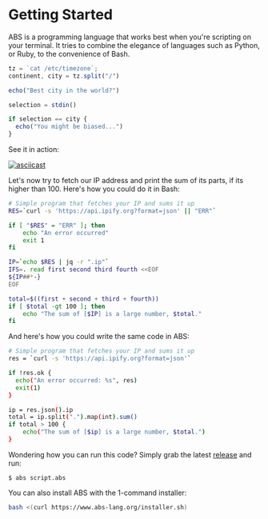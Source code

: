 # Getting Started

ABS is a programming language that works best when you're scripting on
your terminal. It tries to combine the elegance of languages
such as Python, or Ruby, to the convenience of Bash.

```js
tz = `cat /etc/timezone`;
continent, city = tz.split("/")

echo("Best city in the world?")

selection = stdin()

if selection == city {
  echo("You might be biased...")
}
```

See it in action:

[![asciicast](https://asciinema.org/a/218909.svg)](https://asciinema.org/a/218909)

Let's now try to fetch our IP address and print the sum of its
parts, if its higher than 100. Here's how you could do it
in Bash:

```bash
# Simple program that fetches your IP and sums it up
RES=`curl -s 'https://api.ipify.org?format=json' || "ERR"`

if [ "$RES" = "ERR" ]; then
    echo "An error occurred"
    exit 1
fi

IP=`echo $RES | jq -r ".ip"`
IFS=. read first second third fourth <<EOF
${IP##*-}
EOF

total=$((first + second + third + fourth))
if [ $total -gt 100 ]; then
    echo "The sum of [$IP] is a large number, $total."
fi
```

And here's how you could write the same code in ABS:

```bash
# Simple program that fetches your IP and sums it up
res = `curl -s 'https://api.ipify.org?format=json'`

if !res.ok {
  echo("An error occurred: %s", res)
  exit(1)
}

ip = res.json().ip
total = ip.split(".").map(int).sum()
if total > 100 {
    echo("The sum of [$ip] is a large number, $total.")
}
```

Wondering how you can run this code? Simply grab the latest
[release](https://github.com/abs-lang/abs/releases) and run:

```
$ abs script.abs
```

You can also install ABS with the 1-command installer:

```bash
bash <(curl https://www.abs-lang.org/installer.sh)
```
